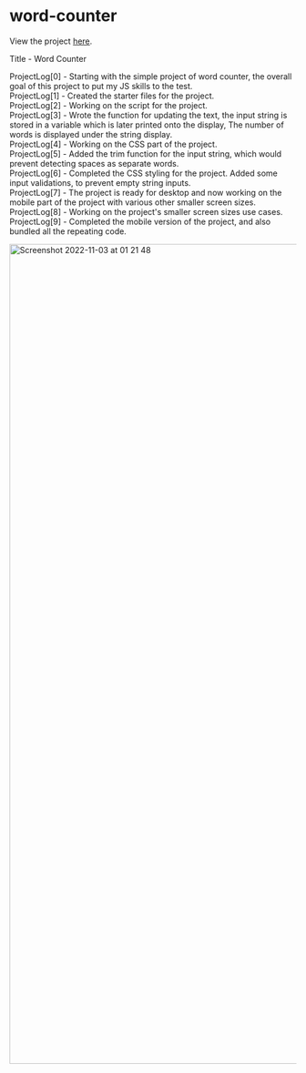# word-counter
View the project <a href="https://vibhatsu08.github.io/word-counter/">here</a>.

Title - Word Counter </br>

ProjectLog[0] - Starting with the simple project of word counter, the overall goal of this project to put my JS skills to the test. </br>
ProjectLog[1] - Created the starter files for the project. </br>
ProjectLog[2] - Working on the script for the project. </br>
ProjectLog[3] - Wrote the function for updating the text, the input string is stored in a variable which is later printed onto the display, The number of words is displayed under the string display. </br>
ProjectLog[4] - Working on the CSS part of the project. </br>
ProjectLog[5] - Added the trim function for the input string, which would prevent detecting spaces as separate words. </br>
ProjectLog[6] - Completed the CSS styling for the project. Added some input validations, to prevent empty string inputs. </br>
ProjectLog[7] - The project is ready for desktop and now working on the mobile part of the project with various other smaller screen sizes. </br>
ProjectLog[8] - Working on the project's smaller screen sizes use cases. </br>
ProjectLog[9] - Completed the mobile version of the project, and also bundled all the repeating code. </br>

<img width="1440" alt="Screenshot 2022-11-03 at 01 21 48" src="https://user-images.githubusercontent.com/37664832/199589171-cc04beb5-fe41-48bb-999f-aaba465f6cf5.png">
